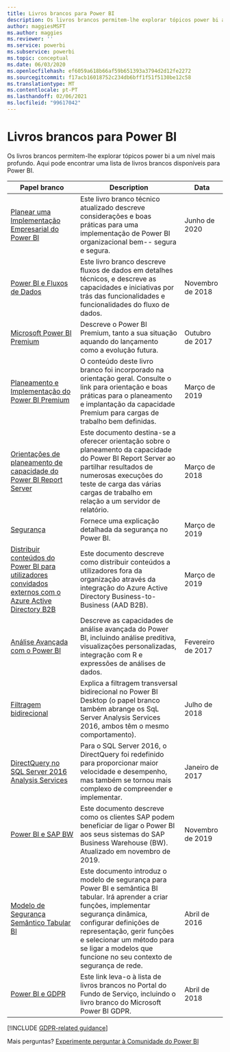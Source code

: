 ```yaml
---
title: Livros brancos para Power BI
description: Os livros brancos permitem-lhe explorar tópicos power bi a um nível mais profundo.
author: maggiesMSFT
ms.author: maggies
ms.reviewer: ''
ms.service: powerbi
ms.subservice: powerbi
ms.topic: conceptual
ms.date: 06/03/2020
ms.openlocfilehash: ef6059a618b66af59b651393a3794d2d12fe2272
ms.sourcegitcommit: f17acb16018752c234db6bff1f51f5130be12c58
ms.translationtype: MT
ms.contentlocale: pt-PT
ms.lasthandoff: 02/06/2021
ms.locfileid: "99617042"
---
```

# <a name="white-papers-for-power-bi"></a>Livros brancos para Power BI

Os livros brancos permitem-lhe explorar tópicos power bi a um nível mais profundo. Aqui pode encontrar uma lista de livros brancos disponíveis para Power BI.

| Papel branco | Description | Data |
| --- | --- | --- |
| [Planear uma Implementação Empresarial do Power BI](https://aka.ms/PBIEnterpriseDeploymentWP) |Este livro branco técnico atualizado descreve considerações e boas práticas para uma implementação de Power BI organizacional bem-- segura e segura. | Junho de 2020 |
| [Power BI e Fluxos de Dados](https://go.microsoft.com/fwlink/?linkid=2034388&clcid=0x409)| Este livro branco descreve fluxos de dados em detalhes técnicos, e descreve as capacidades e iniciativas por trás das funcionalidades e funcionalidades do fluxo de dados. | Novembro de 2018 |
| [Microsoft Power BI Premium](https://aka.ms/pbipremiumwhitepaper) |Descreve o Power BI Premium, tanto a sua situação aquando do lançamento como a evolução futura. | Outubro de 2017 |
| [Planeamento e Implementação do Power BI Premium](whitepaper-powerbi-premium-deployment.md)| O conteúdo deste livro branco foi incorporado na orientação geral. Consulte o link para orientação e boas práticas para o planeamento e implantação da capacidade Premium para cargas de trabalho bem definidas.| Março de 2019 |
| [Orientações de planeamento de capacidade do Power BI Report Server](../report-server/capacity-planning.md) |Este documento destina-se a oferecer orientação sobre o planeamento da capacidade do Power BI Report Server ao partilhar resultados de numerosas execuções do teste de carga das várias cargas de trabalho em relação a um servidor de relatório. | Março de 2018 |
| [Segurança](../admin/service-admin-power-bi-security.md) |Fornece uma explicação detalhada da segurança no Power BI. | Março de 2019 |
| [Distribuir conteúdos do Power BI para utilizadores convidados externos com o Azure Active Directory B2B](../guidance/whitepaper-azure-b2b-power-bi.md)|Este documento descreve como distribuir conteúdos a utilizadores fora da organização através da integração do Azure Active Directory Business-to-Business (AAD B2B).| Março de 2019 |
| [Análise Avançada com o Power BI](https://info.microsoft.com/advanced-analytics-with-power-bi.html?Is=Website) |Descreve as capacidades de análise avançada do Power BI, incluindo análise preditiva, visualizações personalizadas, integração com R e expressões de análises de dados. | Fevereiro de 2017 |
| [Filtragem bidirecional](../transform-model/desktop-bidirectional-filtering.md) |Explica a filtragem transversal bidirecional no Power BI Desktop (o papel branco também abrange os SqL Server Analysis Services 2016, ambos têm o mesmo comportamento). | Julho de 2018 |
| [DirectQuery no SQL Server 2016 Analysis Services](/archive/blogs/analysisservices/directquery-in-sql-server-2016-analysis-services-whitepaper) |Para o SQL Server 2016, o DirectQuery foi redefinido para proporcionar maior velocidade e desempenho, mas também se tornou mais complexo de compreender e implementar. | Janeiro de 2017 |
| [Power BI e SAP BW](https://aka.ms/powerbiandsapbw)| Este documento descreve como os clientes SAP podem beneficiar de ligar o Power BI aos seus sistemas do SAP Business Warehouse (BW). Atualizado em novembro de 2019.| Novembro de 2019 |
| [Modelo de Segurança Semântico Tabular BI](https://download.microsoft.com/download/D/2/0/D20E1C5F-72EA-4505-9F26-FEF9550EFD44/Securing%20the%20Tabular%20BI%20Semantic%20Model.docx) |Este documento introduz o modelo de segurança para Power BI e semântica BI tabular. Irá aprender a criar funções, implementar segurança dinâmica, configurar definições de representação, gerir funções e selecionar um método para se ligar a modelos que funcione no seu contexto de segurança de rede. | Abril de 2016 |
| [Power BI e GDPR](https://aka.ms/power-bi-gdpr-whitepaper)| Este link leva-o à lista de livros brancos no Portal do Fundo de Serviço, incluindo o livro branco do Microsoft Power BI GDPR. | Abril de 2018 |

[!INCLUDE [GDPR-related guidance](../includes/gdpr-hybrid-note.md)]

Mais perguntas? [Experimente perguntar à Comunidade do Power BI](https://community.powerbi.com/)
